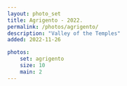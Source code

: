 ```yaml
---
layout: photo_set
title: Agrigento - 2022.
permalink: /photos/agrigento/
description: "Valley of the Temples"
added: 2022-11-26

photos:
    set: agrigento
    size: 10
    main: 2
---
```

